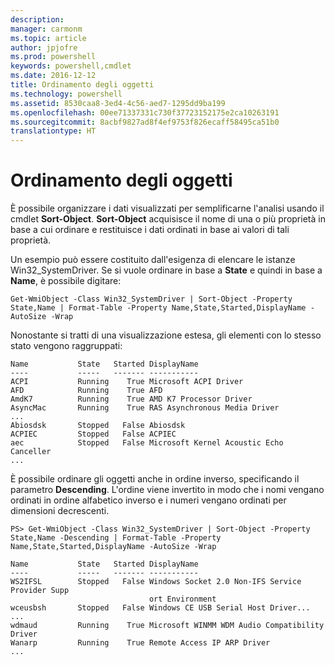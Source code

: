 ```yaml
---
description: 
manager: carmonm
ms.topic: article
author: jpjofre
ms.prod: powershell
keywords: powershell,cmdlet
ms.date: 2016-12-12
title: Ordinamento degli oggetti
ms.technology: powershell
ms.assetid: 8530caa8-3ed4-4c56-aed7-1295dd9ba199
ms.openlocfilehash: 00ee71337331c730f37723152175e2ca10263191
ms.sourcegitcommit: 8acbf9827ad8f4ef9753f826ecaff58495ca51b0
translationtype: HT
---
```

# <a name="sorting-objects"></a>Ordinamento degli oggetti
È possibile organizzare i dati visualizzati per semplificarne l'analisi usando il cmdlet **Sort-Object**. **Sort-Object** acquisisce il nome di una o più proprietà in base a cui ordinare e restituisce i dati ordinati in base ai valori di tali proprietà.

Un esempio può essere costituito dall'esigenza di elencare le istanze Win32_SystemDriver. Se si vuole ordinare in base a **State** e quindi in base a **Name**, è possibile digitare:

```
Get-WmiObject -Class Win32_SystemDriver | Sort-Object -Property State,Name | Format-Table -Property Name,State,Started,DisplayName -AutoSize -Wrap
```

Nonostante si tratti di una visualizzazione estesa, gli elementi con lo stesso stato vengono raggruppati:

```
Name           State   Started DisplayName
----           -----   ------- -----------
ACPI           Running    True Microsoft ACPI Driver
AFD            Running    True AFD
AmdK7          Running    True AMD K7 Processor Driver
AsyncMac       Running    True RAS Asynchronous Media Driver
...
Abiosdsk       Stopped   False Abiosdsk
ACPIEC         Stopped   False ACPIEC
aec            Stopped   False Microsoft Kernel Acoustic Echo Canceller
...
```

È possibile ordinare gli oggetti anche in ordine inverso, specificando il parametro **Descending**. L'ordine viene invertito in modo che i nomi vengano ordinati in ordine alfabetico inverso e i numeri vengano ordinati per dimensioni decrescenti.

```
PS> Get-WmiObject -Class Win32_SystemDriver | Sort-Object -Property State,Name -Descending | Format-Table -Property Name,State,Started,DisplayName -AutoSize -Wrap

Name           State   Started DisplayName
----           -----   ------- -----------
WS2IFSL        Stopped   False Windows Socket 2.0 Non-IFS Service Provider Supp
                               ort Environment
wceusbsh       Stopped   False Windows CE USB Serial Host Driver...
...
wdmaud         Running    True Microsoft WINMM WDM Audio Compatibility Driver
Wanarp         Running    True Remote Access IP ARP Driver
...
```

